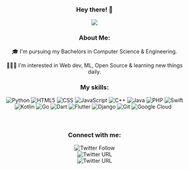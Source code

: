 
<div align = "center"> 

  ### Hey there! :wave:    
![](https://media.giphy.com/media/L1R1tvI9svkIWwpVYr/giphy.gif)

### About Me:


🎓 I'm pursuing my Bachelors in Computer Science & Engineering.

👩🏻‍💻 I'm interested in Web dev, ML, Open Source & learning new things daily.
  
  
  ### My skills:
  <img alt="Python" src="https://img.shields.io/badge/Python-3776AB?style=for-the-badge&logo=python&logoColor=white">
  <img alt="HTML5" src="https://img.shields.io/badge/HTML5-E34F26?style=for-the-badge&logo=html5&logoColor=white">
  <img alt="CSS" src="https://img.shields.io/badge/CSS-239120?&style=for-the-badge&logo=css3&logoColor=white">
  <img alt="JavaScript" src="https://img.shields.io/badge/JavaScript-F7DF1E?style=for-the-badge&logo=javascript&logoColor=black">
  
  <img alt="C++" src="https://img.shields.io/badge/C%2B%2B-00599C?style=for-the-badge&logo=c%2B%2B&logoColor=white">
  <img alt="Java" src="https://img.shields.io/badge/Java-ED8B00?style=for-the-badge&logo=java&logoColor=white">
  <img alt="PHP" src="https://img.shields.io/badge/PHP-777BB4?style=for-the-badge&logo=php&logoColor=white">
  <img alt="Swift" src="https://img.shields.io/badge/Swift-FA7343?style=for-the-badge&logo=swift&logoColor=white">
  <br>
  <img alt="Kotlin" src="https://img.shields.io/badge/Kotlin-0095D5?&style=for-the-badge&logo=kotlin&logoColor=white">
  <img alt="Go" src="https://img.shields.io/badge/Go-00ADD8?style=for-the-badge&logo=go&logoColor=white">
  <img alt="Dart" src="https://img.shields.io/badge/Dart-0175C2?style=for-the-badge&logo=dart&logoColor=white">
  <img alt="Flutter" src="https://img.shields.io/badge/Flutter-02569B?style=for-the-badge&logo=flutter&logoColor=white">
  <img alt="Django" src="https://img.shields.io/badge/Django-092E20?style=for-the-badge&logo=django&logoColor=green">
  <img alt="Git" src="https://img.shields.io/badge/Git-F05032?style=for-the-badge&logo=git&logoColor=white">
  <img alt="Google Cloud" src="https://img.shields.io/badge/Google_Cloud-4285F4?style=for-the-badge&logo=google-cloud&logoColor=white">
  <img alt="" src="https://img.shields.io/badge/microsoft%20azure-0089D6?style=for-the-badge&logo=microsoft-azure&logoColor=white">
  <img alt="" src="https://img.shields.io/badge/Android-3DDC84?style=for-the-badge&logo=android&logoColor=white">
  <br>
  <img alt="" src="https://img.shields.io/badge/Visual_Studio_Code-0078D4?style=for-the-badge&logo=visual%20studio%20code&logoColor=white">
  <img alt="" src="https://img.shields.io/badge/Eclipse-2C2255?style=for-the-badge&logo=eclipse&logoColor=white">
  <img alt="" src="https://img.shields.io/badge/sublime_text-%23575757.svg?&style=for-the-badge&logo=sublime-text&logoColor=important">
  <br>
  <img alt="" src="https://img.shields.io/badge/Microsoft_Excel-217346?style=for-the-badge&logo=microsoft-excel&logoColor=white">
  <img alt="" src="https://img.shields.io/badge/Microsoft_PowerPoint-B7472A?style=for-the-badge&logo=microsoft-powerpoint&logoColor=white">
  <img alt="" src="https://img.shields.io/badge/Microsoft_Access-A4373A?style=for-the-badge&logo=microsoft-access&logoColor=white">
  <img alt="" src="https://img.shields.io/badge/Microsoft_Office-D83B01?style=for-the-badge&logo=microsoft-office&logoColor=white">
  <img alt="" src="https://img.shields.io/badge/Microsoft_Word-2B579A?style=for-the-badge&logo=microsoft-word&logoColor=white">
  <img alt="" src="https://img.shields.io/badge/Google%20Sheets-34A853?style=for-the-badge&logo=google-sheets&logoColor=white">
  <img alt="" src="https://img.shields.io/badge/Medium-12100E?style=for-the-badge&logo=medium&logoColor=white">
  
  
  ### Connect with me:
  
  <img alt="Twitter Follow" src="https://img.shields.io/twitter/follow/AindrilaDas11?style=social"> <br>
  <img alt="Twitter URL" src="https://img.shields.io/twitter/url?label=LinkedIn&logo=LinkedIn&style=social&url=https%3A%2F%2Fwww.linkedin.com%2Fin%2Faindrila-das24%2F">
  <br>
  <img alt="Twitter URL" src="https://img.shields.io/twitter/url?color=magenta&label=Instagram%20%40__aindrila&logo=Instagram&style=social&url=https%3A%2F%2Fwww.instagram.com%2F__aindrila%2F">
